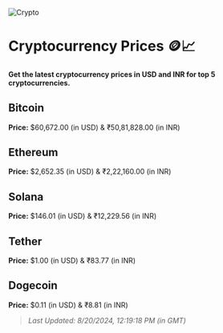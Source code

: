 
![Crypto](https://www.techguide.com.au/wp-content/uploads/2020/11/crypto3.jpeg)

# Cryptocurrency Prices 🪙📈

#### Get the latest cryptocurrency prices in USD and INR for top 5 cryptocurrencies.

## Bitcoin

**Price:** $60,672.00 (in USD) & ₹50,81,828.00 (in INR)

## Ethereum

**Price:** $2,652.35 (in USD) & ₹2,22,160.00 (in INR)

## Solana

**Price:** $146.01 (in USD) & ₹12,229.56 (in INR)

## Tether

**Price:** $1.00 (in USD) & ₹83.77 (in INR)

## Dogecoin

**Price:** $0.11 (in USD) & ₹8.81 (in INR)

> _Last Updated: 8/20/2024, 12:19:18 PM (in GMT)_
